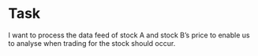 # Task
I want to process the data feed of stock A and stock B’s price to enable us to analyse when trading for the stock should occur.
